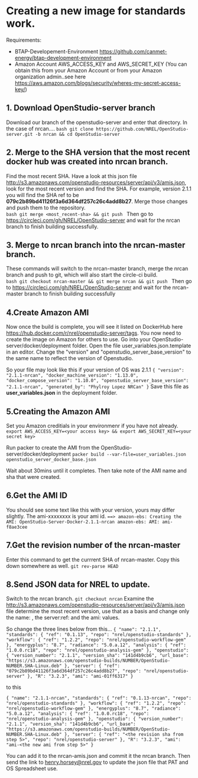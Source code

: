 # Creating a new image for standards work.
Requirements: 
* BTAP-Developement-Environment https://github.com/canmet-energy/btap-development-environment
* Amazon Account AWS_ACCESS_KEY and AWS_SECRET_KEY (You can obtain this from your Amazon Account or from your Amazon organization admin..see here https://aws.amazon.com/blogs/security/wheres-my-secret-access-key/)

## 1. Download OpenStudio-server branch
Download our branch of the openstudio-server and enter that directory. In the case of nrcan....
``bash
git clone https://github.com/NREL/OpenStudio-server.git -b nrcan &&
cd OpenStudio-server
``
## 2. Merge to the SHA version that the most recent docker hub was created into nrcan branch. 
Find the most recent SHA. Have a look at this json file http://s3.amazonaws.com/openstudio-resources/server/api/v3/amis.json, look for the most recent version and find the SHA. 
For example, version 2.1.1 you will find the SHA ref to be **079c2b89bd41126f3a6d364df257c26c4add8b27**. Merge those changes and push them to the repository.  
``bash
git merge <most_recent-sha> &&
git push
``
Then go to https://circleci.com/gh/NREL/OpenStudio-server and wait for the nrcan branch to finish building successfully.

## 3. Merge to nrcan branch into the nrcan-master branch.
These commands will switch to the nrcan-master branch, merge the nrcan branch and push to git, which will also start the circle-ci build.  
``bash
git checkout nrcan-master &&
git merge nrcan &&
git push
``
Then go to https://circleci.com/gh/NREL/OpenStudio-server and wait for the nrcan-master branch to finish building successfully

## 4.Create Amazon AMI
Now once the build is complete, you will see it listed on DockerHub here https://hub.docker.com/r/nrel/openstudio-server/tags.  You now need to create the image on Amazon for others to use. Go into your OpenStudio-server/docker/deployment folder. Open the file user_variables.json.template in an editor. Change the "version" and "openstudio_server_base_version" to the same name to reflect the version of Openstudio.  

So your file may look like this if your version of OS was 2.1.1
``
{
  "version": "2.1.1-nrcan",
  "docker_machine_version": "1.13.0",
  "docker_compose_version": "1.10.0",
  "openstudio_server_base_version": "2.1.1-nrcan",
  "generated_by": "Phylroy Lopez NRCan"
}
``
Save this file as **user_variables.json** in the deployment folder. 

## 5.Creating the Amazon AMI
Set you Amazon creditials in your environmenr if you have not already. 
``
	export AWS_ACCESS_KEY=<your access key> &&
	export AWS_SECRET_KEY=<your secret key>
``

Run packer to create the AMI from the OpenStudio-server/docker/deployment
``
	packer build --var-file=user_variables.json openstudio_server_docker_base.json
``

Wait about 30mins until it completes. Then take note of the AMI name and sha that were created.
## 6.Get the AMI ID
You should see some text like this with your version, yours may differ slightly. The ami-xxxxxxxx is your ami id. 
``
==> amazon-ebs: Creating the AMI: OpenStudio-Server-Docker-2.1.1-nrcan
    amazon-ebs: AMI: ami-f8ae3cee
``

## 7.Get the revision number of the nrcan-master
Enter this command to get the currrent SHA of nrcan-master. Copy this down somewhere as well. 
``
	git rev-parse HEAD
``
## 8.Send JSON data for NREL to update. 
Switch to the nrcan branch. 
``
git checkout nrcan
``
Examine the http://s3.amazonaws.com/openstudio-resources/server/api/v3/amis.json file determine the most recent version, use that as a basis and change only the name: , the server:ref: and the ami: values. 

So change the three lines below from this...
``
    {
      "name": "2.1.1",
      "standards": {
        "ref": "0.1.13",
        "repo": "nrel/openstudio-standards"
      },
      "workflow": {
        "ref": "1.2.2",
        "repo": "nrel/openstudio-workflow-gem"
      },
      "energyplus": "8.7",
      "radiance": "5.0.a.12",
      "analysis": {
        "ref": "1.0.0.rc18",
        "repo": "nrel/openstudio-analysis-gem"
      },
      "openstudio": {
        "version_number": "2.1.1",
        "version_sha": "141d4b9cb6",
        "url_base": "https://s3.amazonaws.com/openstudio-builds/NUMBER/OpenStudio-NUMBER.SHA-Linux.deb"
      },
      "server": {
        "ref": "079c2b89bd41126f3a6d364df257c26c4add8b27",
        "repo": "nrel/openstudio-server"
      },
      "R": "3.2.3",
      "ami": "ami-01ff6317"
    }
``


 to this


``
     {
      "name": "2.1.1-nrcan",
      "standards": {
        "ref": "0.1.13-nrcan",
        "repo": "nrel/openstudio-standards"
      },
      "workflow": {
        "ref": "1.2.2",
        "repo": "nrel/openstudio-workflow-gem"
      },
      "energyplus": "8.7",
      "radiance": "5.0.a.12",
      "analysis": {
        "ref": "1.0.0.rc18",
        "repo": "nrel/openstudio-analysis-gem"
      },
      "openstudio": {
        "version_number": "2.1.1",
        "version_sha": "141d4b9cb6",
        "url_base": "https://s3.amazonaws.com/openstudio-builds/NUMBER/OpenStudio-NUMBER.SHA-Linux.deb"
      },
      "server": {
        "ref": "<the revision sha from step 5>",
        "repo": "nrel/openstudio-server"
      },
      "R": "3.2.3",
      "ami": "ami-<the new ami from step 5>"
    }
``

You can add it to the nrcan-amis.json and commit it the nrcan branch.  Then send the link to henry.horsey@nrel.gov to update the json file that PAT and OS Spreadsheet use. 
